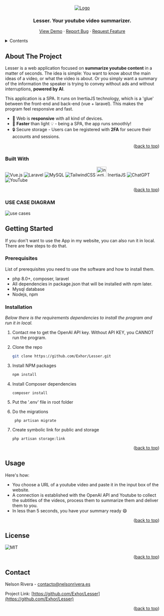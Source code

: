 <a name="readme-top"></a>

<!-- PROJECT LOGO -->
<br />
<div align="center">
  <a href="https://www.nelsonrivera.es/">
    <img src="https://i.imgur.com/vqq17xp.png" alt="Logo">
  </a>
  <h3 align="center">Lesser. Your youtube video summarizer.</h3>

  <p align="center">
    <a href="https://www.nelsonrivera.es/">View Demo</a>
    ·
    <a href="https://github.com/Exhore/Lesser/issues/new?labels=bug&template=bug-report---.md">Report Bug</a>
    ·
    <a href="https://github.com/Exhore/Lesser/issues/new?labels=enhancement&template=feature-request---.md">Request Feature</a>
  </p>
</div>

<!-- TABLE OF CONTENTS -->
<details>
  <summary>Contents</summary>
  <ol>
    <li>
      <a href="#about-the-project">About The Project</a>
      <ul>
        <li><a href="#built-with">Built With</a></li>
      </ul>
    </li>
    <li>
      <a href="#getting-started">Getting Started</a>
      <ul>
        <li><a href="#prerequisites">Prerequisites</a></li>
        <li><a href="#installation">Installation</a></li>
      </ul>
    </li>
    <li><a href="#usage">Usage</a></li>
    <li><a href="#license">License</a></li>
    <li><a href="#contact">Contact</a></li>
  </ol>
</details>

<!-- ABOUT THE PROJECT -->

## About The Project

Lesser is a web application focused on <b>summarize youtube content</b> in a matter of seconds. The idea is simple: You want to know about the main ideas of a video, or what the video is about. Or you simply want a summary of the information the speaker is trying to convey without ads and without interruptions, <b>powered by AI</b>.

This application is a SPA. It runs on InertiaJS technology, which is a 'glue' between the front-end and back-end (vue + laravel). This makes the program feel responsive and fast.

-   📱 Web is <b>responsive</b> with all kind of devices.
-   🏃 <b>Faster</b> than light 💡 - being a SPA, the app runs smoothly!
-   🔒 Secure storage - Users can be registered with <b>2FA</b> for secure their accounts and sessions.

<p align="right">(<a href="#readme-top">back to top</a>)</p>

### Built With

![Vue.js](https://img.shields.io/badge/vuejs-%2335495e.svg?style=for-the-badge&logo=vuedotjs&logoColor=%234FC08D)
![Laravel](https://img.shields.io/badge/laravel-%23FF2D20.svg?style=for-the-badge&logo=laravel&logoColor=white)
![MySQL](https://img.shields.io/badge/mysql-4479A1.svg?style=for-the-badge&logo=mysql&logoColor=white)
![TailwindCSS](https://img.shields.io/badge/tailwindcss-%2338B2AC.svg?style=for-the-badge&logo=tailwind-css&logoColor=white)
<img src="https://avatars.githubusercontent.com/u/47703742?s=280&v=4" alt="inertia" width=32px height=32px>
InertiaJS
![ChatGPT](https://img.shields.io/badge/chatGPT-74aa9c?style=for-the-badge&logo=openai&logoColor=white)
![YouTube](https://img.shields.io/badge/YouTube-%23FF0000.svg?style=for-the-badge&logo=YouTube&logoColor=white)

<p align="right">(<a href="#readme-top">back to top</a>)</p>

<!-- GETTING STARTED -->

### USE CASE DIAGRAM

<img src="https://i.imgur.com/7ADD5oZ.png" alt="use cases">

## Getting Started

If you don't want to use the App in my website, you can also run it in local. There are few steps to do that.

### Prerequisites

List of prerequisites you need to use the software and how to install them.

-   php 8.0+, composer, laravel
-   All dependencies in package.json that will be installed with npm later.
-   Mysql database
-   Nodejs, npm

### Installation

_Below there is the requirements dependencies to install the program and run it in local._

1. Contact me to get the OpenAI API key. Without API KEY, you CANNOT run the program.
2. Clone the repo
    ```sh
    git clone https://github.com/Exhor/Lesser.git
    ```
3. Install NPM packages
    ```sh
    npm install
    ```
4. Install Composer dependencies

   ``` composer install ```


6. Put the '.env' file in root folder

7. Do the migrations

   ```
    php artisan migrate
   ```

9. Create symbolic link for public and storage
   ```
   php artisan storage:link
    ```

<p align="right">(<a href="#readme-top">back to top</a>)</p>

## Usage

Here's how:

-   You choose a URL of a youtube video and paste it in the input box of the website.
-   A connection is established with the OpenAI API and Youtube to collect the subtitles of the videos, process them to summarize them and deliver them to you.
-   In less than 5 seconds, you have your summary ready :smile:

<p align="right">(<a href="#readme-top">back to top</a>)</p>

<!-- LICENSE -->

## License

![MIT](https://img.shields.io/badge/license-MIT-blue)

<p align="right">(<a href="#readme-top">back to top</a>)</p>

<!-- CONTACT -->

## Contact

Nelson Rivera - contacto@nelsonrivera.es

Project Link: [https://github.com/Exhor/Lesser](https://github.com/Exhor/Lesser)

<p align="right">(<a href="#readme-top">back to top</a>)</p>

[issues-shield]: https://img.shields.io/github/issues/othneildrew/Best-README-Template.svg?style=for-the-badge
[issues-url]: https://www.nelsonrivera.es//issues
